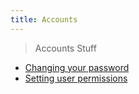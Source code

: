 ```yaml
---
title: Accounts
---
```


> Accounts Stuff

- [Changing your password]()
- [Setting user permissions]()